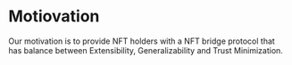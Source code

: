 # Motiovation

Our motivation is to provide NFT holders with a NFT bridge protocol that has balance between Extensibility, Generalizability and Trust Minimization.
